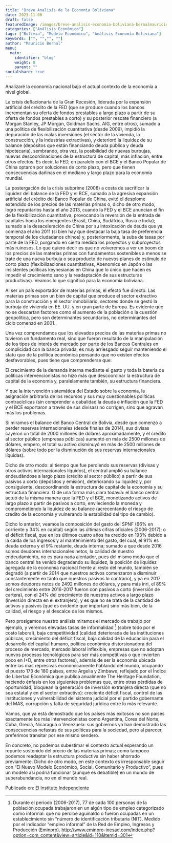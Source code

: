 ```yaml
---
title: "Breve Analisis de la Economia Boliviana"
date: 2023-11-06
draft: false
featuredImage: /images/breve-analisis-economia-boliviana-bernalmauricio.jpg
categories: ["Análisis Económico"]
tags: ["Bolivia", "Modelo Económico", "Análisis Economía Boliviana"]
keywords: ["", "","", ""]
author: "Mauricio Bernal"
menu:
  main:
    identifier: "blog"
    weight: 0 
    parent: ""
socialshare: true
---
```


Analizaré la economía nacional bajo el actual contexto de la economía a nivel global.

La crisis deflacionaria de la Gran Recesión, liderada por la expansión artificial del crédito de la FED (que se produce cuando los bancos incrementan su oferta de fondos prestables a largo plazo a partir de su oferta de fondos prestables a corto) y su posterior rescate financiero (a Morgan Stanley, JP Morgan, Goldman Sachs, AIG, entre otros), sumado a una política de flexibilización cuantitativa (desde 2009), impidió la depuración de las malas inversiones (el sector de la vivienda, la construcción, y la industrias extractivas), y deterioró la liquidez de su balance (depósitos que están financiando deuda pública y deuda hipotecaria), sembrando, otra vez, la posibilidad de nuevas burbujas, nuevas descoordinaciones de la estructura de capital, más inflación, entre otros efectos. Es decir, la FED, en paralelo con el BCE y el Banco Popular de China optaron por soluciones de corto plazo, pero que tienen consecuencias dañinas en el mediano y largo plazo para la economía mundial.

La postergación de la crisis subprime (2008) a costa de sacrificar la liquidez del balance de la FED y el BCE, sumado a la agresiva expansión artificial del crédito del Banco Popular de China, evitó el desplome extendido de los precios de las materias primas o, dicho de otro modo, logró repuntarlos hasta el año 2013, cuando la FED y el BCE anuncian el fin de la flexibilización cuantitativa, provocando la reversión de la entrada de capitales hacia los emergentes (Brasil, China, Sudáfrica, Rusia e India); sumado a la desaceleración de China por su intoxicación de deuda que ya comienza el año 2011 (si bien hay que destacar la baja tasa de preferencia temporal de los ciudadanos chinos) y, posteriormente, la suba de tasas por parte de la FED, purgando en cierta medida los proyectos y subproyectos más ruinosos. Lo que quiero decir es que no volveremos a ver un boom de los precios de las materias primas con fundamentos sostenibles a menos se trate de una nueva burbuja o sea producto de nuevos planes de estímulo de corto plazo (flexibilizaciones cuantitativas, Abenomics en Japón o las insistentes políticas keynesianas en China que lo único que hacen es impedir el crecimiento sano y la readaptación de sus estructuras productivas). Veamos lo que significó para la economía boliviana.

Al ser un país exportador de materias primas, el efecto fue directo. Las materias primas son un bien de capital que produce el sector extractivo para la construcción y el sector inmobiliario, sectores donde se gestó la burbuja de vivienda en EE. UU. y en gran parte de Europa. Es evidente que no se descartan factores como el aumento de la población o la cuestión geopolítica, pero son determinantes secundarios, no determinantes del ciclo comenzó en 2001.

Una vez comprendamos que los elevados precios de las materias primas no tuvieron un fundamento real, sino que fueron resultado de la manipulación de los tipos de interés de mercado por parte de los Bancos Centrales en complicidad con la banca privada, es muy arriesgado seguir manteniendo el statu quo de la política económica pensando que no existen efectos desfavorables, pues tiene que comprenderse que:

El crecimiento de la demanda interna mediante el gasto y toda la batería de políticas intervencionistas no hizo más que descoordinar la estructura de capital de la economía y, paralelamente también, su estructura financiera.

Y que la intervención sistemática del Estado sobre la economía, la asignación arbitraria de los recursos y sus muy cuestionables políticas contracíclicas (sin comprender a cabalidad la deuda e inflación que la FED y el BCE exportaron a través de sus divisas) no corrigen, sino que agravan más los problemas.

Si miramos el balance del Banco Central de Bolivia, desde que comenzó a perder reservas internacionales (desde finales de 2014), sus divisas cayeron un total de 2000 millones de dólares aproximadamente, y el crédito al sector público (empresas públicas) aumentó en más de 2500 millones de dólares, empero, el total su activo disminuyó en más de 2500 millones de dólares (sobre todo por la disminución de sus reservas internacionales líquidas).

Dicho de otro modo: al tiempo que fue perdiendo sus reservas (divisas y otros activos internacionales líquidos), el central amplió su balance endeudándose a largo plazo (crédito al sector público) a partir de sus pasivos a corto (depósitos y emisión), deteriorando su liquidez y, por consiguiente, descoordinando la estructura de capital de la economía y su estructura financiera. O de una forma más clara todavía: el banco central actuó de la misma manera que la FED y el BCE, monetizando activos de largo plazo a partir de pasivos a corto, envileciendo la moneda y comprometiendo la liquidez de su balance (acrecentando el riesgo de crédito de la economía y vulnerando la estabilidad del tipo de cambio).

Dicho lo anterior, veamos la composición del gasto del SPNF (66% en corriente y 34% en capital) según las últimas cifras oficiales (2006-2017); o el déficit fiscal, que en los últimos cuatro años ha crecido en 193% debido a la caída de los ingresos y al mantenimiento del gasto, del cual, el 91% es deuda externa y el 9% restante, deuda interna; sumado a que desde 2016 somos deudores internacionales netos, la calidad de nuestro endeudamiento, no es para nada alentador, pues del mismo modo que el banco central ha venido degradando su liquidez, la posición de liquidez agregada de la economía nacional frente al resto del mundo, también se degradó (a partir de 2014 que nuestros activos comenzaron a disminuir constantemente en tanto que nuestros pasivos lo contrario), y ya en 2017 somos deudores netos de 2492 millones de dólares, y para más inri, el 89% del crecimiento entre 2016-2017 fueron con pasivos a corto (inversión de cartera), con el 24% del crecimiento de nuestros activos a largo plazo (inversión directa en el extranjero), y es que no se trata de la cantidad de activos y pasivos (que es evidente que importan) sino más bien, de la calidad, el riesgo y el descalce de los mismos.

Pero prosigamos nuestro análisis miramos el mercado de trabajo por ejemplo, y veremos elevadas tasas de informalidad [^1] (sobre todo por el costo laboral), baja competitividad (calidad deteriorada de las instituciones públicas, crecimiento del déficit fiscal, baja calidad de la educación para el desarrollo del capital humano, política económica distorsionadora del proceso de mercado, mercado laboral inflexible, empresas que no adoptan nuevos procesos tecnológicos para ser más competitivas o que invierten poco en I+D, entre otros factores), además de ser la economía ubicada entre las más represivas económicamente hablando del mundo, ocupando el puesto 173 de 180 países, entre Argelia y Zimbawe, reflejado por el Índice de Libertad Económica que publica anualmente The Heritage Foundation, haciendo énfasis en los siguientes problemas que, entre otras pérdidas de oportunidad, bloquean la generación de inversión extranjera directa (que no sea estatal y en el sector extractivo): creciente déficit fiscal, control de las instituciones y vulnerabilidad del sistema judicial por el partido gobernante del MAS, corrupción y falta de seguridad jurídica entre lo más relevante.

Vamos, que ya está demostrado que los países más exitosos no son países exactamente los más intervencionistas como Argentina, Corea del Norte, Cuba, Grecia, Nicaragua o Venezuela: sus gobiernos ya han demostrado las consecuencias nefastas de sus políticas para la sociedad, pero al parecer, preferimos transitar por ese mismo sendero.

En concreto, no podemos subestimar el contexto actual esperando un repunte sostenido del precio de las materias primas; como tampoco podemos readaptar la estructura productiva sin haber ahorrado previamente. Dicho de otro modo, en este contexto es irresponsable seguir con “El Nuevo Modelo Económico, Social, Comunitario y Productivo”, pues un modelo así podría funcionar (aunque es debatible) en un mundo de superabundancia, no en el mundo real.

Publicado en: [El Instituto Independiente](https://independent.typepad.com/elindependent/2018/10/breve-an%C3%A1lisis-de-la-situaci%C3%B3n-econ%C3%B3mica-de-bolivia.html)

[^1]: Durante el periodo (2006-2017), 77 de cada 100 personas de la población ocupada trabajaron en un algún tipo de empleo categorizado como informal: que no percibe aguinaldo o fueron ocupadas en un establecimiento sin “número de identificación tributaria (NIT). Medido por el indicador “empleo informal” de la Red de Empleo, Ingresos y Producción (Eminpro). http://www.eminpro-inesad.com/index.php?option=com_content&view=article&id=110&Itemid=301
